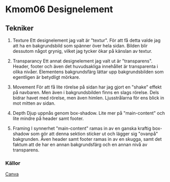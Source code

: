 # Kmom06 Designelement

## Tekniker

1. Texture
Ett designelement jag valt är "textur". För att få detta valde jag att ha en bakgrundsbild som spänner över hela sidan.
Bilden blir dessutom något grynig, vilket jag tycker ökar på känslan av textur.

2. Transparancy
Ett annat designelement jag valt ut är "transparens". Header, footer och även det huvudsakliga innehållet är transparenta i olika nivåer.
Elementens bakgrundsfärg lättar upp bakgrundsbilden som egentligen är betydligt mörkare.

3. Movement
För att få lite rörelse på sidan har jag gjort en "shake" effekt på navbaren. Men även i bakgrundsbilden finns en slags rörelse.
Dels bidrar havet med rörelse, men även himlen. Ljusstrålarna för ens blick in mot mitten av sidan.

4. Depth
Djup uppnås genom box-shadow. Lite mer på "main-content" och lite mindre på header samt footer.

5. Framing
I synnerhet "main-content" ramas in av en ganska kraftig box-shadow som gör att denna sektion sticker ut och lägger sig "ovanpå" bakgrunden.
Även header samt footer ramas in av en skugga, samt det faktum att de har en annan bakgrundsfärg och en annan nivå av transparens.

### Källor
[Canva](https://www.canva.com/learn/design-elements-principles/)
